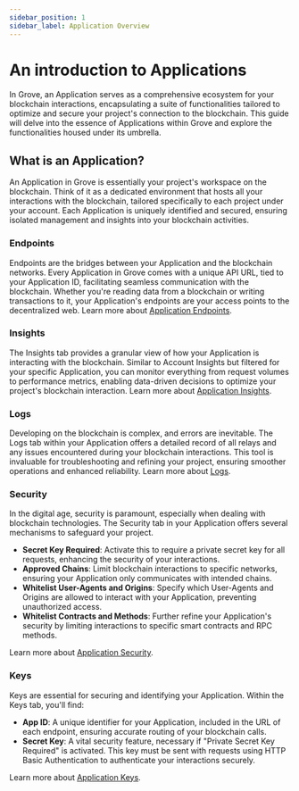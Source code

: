 ```yaml
---
sidebar_position: 1
sidebar_label: Application Overview
---
```


# An introduction to Applications

In Grove, an Application serves as a comprehensive ecosystem for your blockchain interactions, encapsulating a suite of functionalities tailored to optimize and secure your project's connection to the blockchain. This guide will delve into the essence of Applications within Grove and explore the functionalities housed under its umbrella.

## What is an Application?

An Application in Grove is essentially your project's workspace on the blockchain. Think of it as a dedicated environment that hosts all your interactions with the blockchain, tailored specifically to each project under your account. Each Application is uniquely identified and secured, ensuring isolated management and insights into your blockchain activities.

### Endpoints

Endpoints are the bridges between your Application and the blockchain networks. Every Application in Grove comes with a unique API URL, tied to your Application ID, facilitating seamless communication with the blockchain. Whether you're reading data from a blockchain or writing transactions to it, your Application's endpoints are your access points to the decentralized web. Learn more about [Application Endpoints](/guides/navigating-the-portal/app-endpoints.md).

### Insights

The Insights tab provides a granular view of how your Application is interacting with the blockchain. Similar to Account Insights but filtered for your specific Application, you can monitor everything from request volumes to performance metrics, enabling data-driven decisions to optimize your project's blockchain interaction. Learn more about [Application Insights](/guides/navigating-the-portal/app-insights.md).

### Logs 

Developing on the blockchain is complex, and errors are inevitable. The Logs tab within your Application offers a detailed record of all relays and any issues encountered during your blockchain interactions. This tool is invaluable for troubleshooting and refining your project, ensuring smoother operations and enhanced reliability. Learn more about [Logs](/guides/navigating-the-portal/app-logs.md).

### Security

In the digital age, security is paramount, especially when dealing with blockchain technologies. The Security tab in your Application offers several mechanisms to safeguard your project.

- **Secret Key Required**: Activate this to require a private secret key for all requests, enhancing the security of your interactions.
- **Approved Chains**: Limit blockchain interactions to specific networks, ensuring your Application only communicates with intended chains.
- **Whitelist User-Agents and Origins**: Specify which User-Agents and Origins are allowed to interact with your Application, preventing unauthorized access.
- **Whitelist Contracts and Methods**: Further refine your Application's security by limiting interactions to specific smart contracts and RPC methods.

Learn more about [Application Security](/guides/navigating-the-portal/app-security.md).

### Keys

Keys are essential for securing and identifying your Application. Within the Keys tab, you'll find:

- **App ID**: A unique identifier for your Application, included in the URL of each endpoint, ensuring accurate routing of your blockchain calls.
- **Secret Key**: A vital security feature, necessary if "Private Secret Key Required" is activated. This key must be sent with requests using HTTP Basic Authentication to authenticate your interactions securely.

Learn more about [Application Keys](/guides/navigating-the-portal/app-keys.md).

